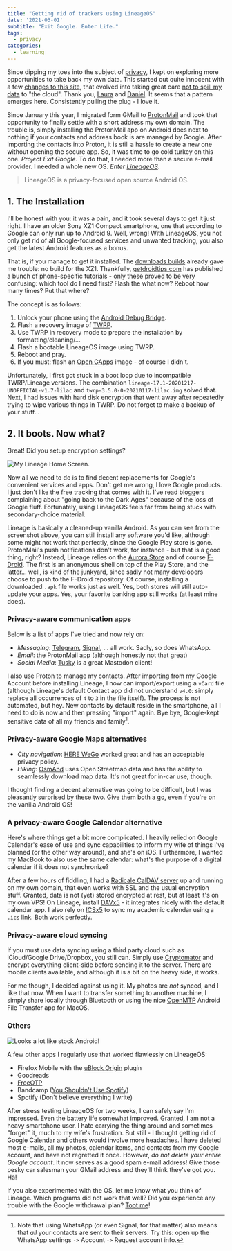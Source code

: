 ```yaml
---
title: "Getting rid of trackers using LineageOS"
date: '2021-03-01'
subtitle: "Exit Google. Enter Life."
tags:
  - privacy
categories:
  - learning
---
```


Since dipping my toes into the subject of [privacy](/tags/privacy), I kept on exploring more opportunities to take back my own data. This started out quite innocent with a few [changes to this site](/post/2020/06/tracking-and-privacy-on-websites/), that evolved into taking great care [not to spill my data](/post/2021/01/digitizing-journals-using-devonthink/) to "the cloud". Thank you, [Laura](https://laurakalbag.com) and [Daniel](https://ineed.coffee). It seems that a pattern emerges here. Consistently pulling the plug - I love it. 

Since January this year, I migrated form GMail to [ProtonMail](https://protonmail.com) and took that opportunity to finally settle with a short address my own domain. The trouble is, simply installing the ProtonMail app on Android does next to nothing if your contacts and address book is are managed by Google. After importing the contacts into Proton, it is still a hassle to create a new one without opening the secure app. So, it was time to go cold turkey on this one. _Project Exit Google_. To do that, I needed more than a secure e-mail provider. I needed a whole new OS. _Enter [LineageOS](https://lineageos.org/)_.

> LineageOS is a privacy-focused open source Android OS. 

## 1. The Installation

I'll be honest with you: it was a pain, and it took several days to get it just right. I have an older Sony XZ1 Compact smartphone, one that according to Google can only run up to Android 9. Well, wrong! With LineageOS, you not only get rid of all Google-focused services and unwanted tracking, you also get the latest Android features as a bonus.

That is, if you manage to get it installed. The [downloads builds](https://download.lineageos.org/) already gave me trouble: no build for the XZ1. Thankfully, [getdroidtips.com](https://www.getdroidtips.com/lineage-os-17-sony-xperia-xz1-compact/) has published a bunch of phone-specific tutorials - only these proved to be very confusing: which tool do I need first? Flash the what now? Reboot how many times? Put that where?

The concept is as follows:

1. Unlock your phone using the [Android Debug Bridge](https://developer.android.com/studio/command-line/adb).
2. Flash a recovery image of [TWRP](https://twrp.me/).
3. Use TWRP in recovery mode to prepare the installation by formatting/cleaning/...
4. Flash a bootable LineageOS image using TWRP.
5. Reboot and pray.
6. If you must: flash an [Open GApps](https://opengapps.org/) image - of course I didn't.

Unfortunately, I first got stuck in a boot loop due to incompatible TWRP/Lineage versions. The combination `lineage-17.1-20201217-UNOFFICIAL-v1.7-lilac` and `twrp-3.5.0-0-20210117-lilac.img` solved that. Next, I had issues with hard disk encryption that went away after repeatedly trying to wipe various things in TWRP. Do not forget to make a backup of your stuff...

## 2. It boots. Now what?

Great! Did you setup encryption settings?

![](../lineage-splash.jpg "My Lineage Home Screen.")

Now all we need to do is to find decent replacements for Google's convenient services and apps. Don't get me wrong, I love Google products. I just don't like the free tracking that comes with it. I've read bloggers complaining about "going back to the Dark Ages" because of the loss of Google fluff. Fortunately, using LineageOS feels far from being stuck with secondary-choice material. 

Lineage is basically a cleaned-up vanilla Android. As you can see from the screenshot above, you can still install any software you'd like, although some might not work that perfectly, since the Google Play store is gone. ProtonMail's push notifications don't work, for instance - but that is a good thing, right? Instead, Lineage relies on the [Aurora Store](https://auroraoss.com/) and of course [F-Droid](https://f-droid.org/en/packages/). The first is an anonymous shell on top of the Play Store, and the latter... well, is kind of the junkyard, since sadly not many developers choose to push to the F-Droid repository. Of course, installing a downloaded `.apk` file works just as well. Yes, both stores will still auto-update your apps. Yes, your favorite banking app still works (at least mine does).

### Privacy-aware communication apps

Below is a list of apps I've tried and now rely on:

- _Messaging_: [Telegram](https://telegram.org/), [Signal](https://www.signal.org/), ... all work. Sadly, so does WhatsApp.
- _Email_: the ProtonMail app (although honestly not that great)
- _Social Media_: [Tusky](https://tusky.app/) is a great Mastodon client!

I also use Proton to manage my contacts. After importing from my Google Account before installing Lineage, I now can import/export using a `vCard` file (although Lineage's default Contact app did not understand `v4.0`: simply replace all occurrences of `4` to `3` in the file itself). The process is not automated, but hey. New contacts by default reside in the smartphone, all I need to do is now and then pressing "import" again. Bye bye, Google-kept sensitive data of all my friends and family[^cont]. 

[^cont]: Note that using WhatsApp (or even Signal, for that matter) also means that _all_ your contacts are sent to their servers. Try this: open up the WhatsApp settings `->` Account `->` Request account info.

### Privacy-aware Google Maps alternatives

- _City navigation_: [HERE WeGo](https://wego.here.com/) worked great and has an acceptable privacy policy.
- _Hiking_: [OsmAnd](https://osmand.net/) uses Open Streetmap data and has the ability to seamlessly download map data. It's not great for in-car use, though.

I thought finding a decent alternative was going to be difficult, but I was pleasantly surprised by these two. Give them both a go, even if you're on the vanilla Android OS! 

### A privacy-aware Google Calendar alternative

Here's where things get a bit more complicated. I heavily relied on Google Calendar's ease of use and sync capabilities to inform my wife of things I've planned (or the other way around), and she's on iOS. Furthermore, I wanted my MacBook to also use the same calendar: what's the purpose of a digital calendar if it does not synchronize? 

After a few hours of fiddling, I had a [Radicale CalDAV server](https://radicale.org/3.0.html) up and running on my own domain, that even works with SSL and the usual encryption stuff. Granted, data is not (yet) stored encrypted at rest, but at least it's on my own VPS! On Lineage, install [DAVx5](https://www.davx5.com/) - it integrates nicely with the default calendar app. I also rely on [ICSx5](https://icsx5.bitfire.at/) to sync my academic calendar using a `.ics` link. Both work perfectly. 

### Privacy-aware cloud syncing

If you must use data syncing using a third party cloud such as iCloud/Google Drive/Dropbox, you still can. Simply use [Cryptomator](https://cryptomator.org/) and encrypt everything client-side before sending it to the server. There are mobile clients available, and although it is a bit on the heavy side, it works. 

For me though, I decided against using it. My photos are _not_ synced, and I like that now. When I want to transfer something to another machine, I simply share locally through Bluetooth or using the nice [OpenMTP](https://openmtp.ganeshrvel.com/) Android File Transfer app for MacOS.

### Others

![](../lineage-bandcamp.jpg "Looks a lot like stock Android!")

A few other apps I regularly use that worked flawlessly on LineageOS:

- Firefox Mobile with the [uBlock Origin](https://addons.mozilla.org/en-US/firefox/addon/ublock-origin/) plugin
- Goodreads
- [FreeOTP](https://freeotp.github.io/)
- Bandcamp ([You Shouldn't Use Spotify](/2021/02/you-shouldnt-use-spotify/))
- Spotify (Don't believe everything I write)

After stress testing LineageOS for two weeks, I can safely say I'm impressed. Even the battery life somewhat improved. Granted, I am not a heavy smartphone user. I hate carrying the thing around and sometimes "forget" it, much to my wife's frustration. But still - I thought getting rid of Google Calendar and others would involve more headaches. I have deleted most e-mails, all my photos, calendar items, and contacts from my Google account, and have not regretted it once. However, _do not delete your entire Google account_. It now serves as a good spam e-mail address! Give those pesky car salesman your GMail address and they'll think they've got you. Ha!

If you also experimented with the OS, let me know what you think of Lineage. Which programs did not work that well? Did you experience any trouble with the Google withdrawal plan? [Toot me](https://chat.brainbaking.com/@wouter)!

